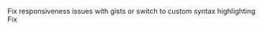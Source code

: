 Fix responsiveness issues with gists or switch to custom syntax highlighting
Fix <title> content on main page
Add support for blockquote